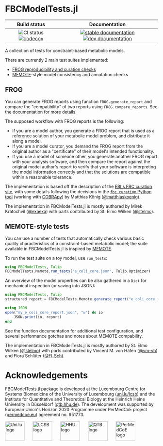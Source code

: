 # FBCModelTests.jl

| Build status | Documentation |
|:---:|:---:|
| ![CI status](https://github.com/LCSB-BioCore/FBCModelTests.jl/workflows/CI/badge.svg?branch=master) [![codecov](https://codecov.io/gh/LCSB-BioCore/FBCModelTests.jl/branch/master/graph/badge.svg?token=NABDEWA380)](https://codecov.io/gh/LCSB-BioCore/FBCModelTests.jl) | [![stable documentation](https://img.shields.io/badge/docs-stable-blue)](https://lcsb-biocore.github.io/FBCModelTests.jl/) [![dev documentation](https://img.shields.io/badge/docs-dev-cyan)](https://lcsb-biocore.github.io/FBCModelTests.jl/dev) |

A collection of tests for constraint-based metabolic models.

There are currently 2 main test suites implemented:

- [FROG reproducibility and curation checks](https://www.ebi.ac.uk/biomodels/curation/fbc)
- [MEMOTE](https://memote.readthedocs.io/)-style model consistency and annotation checks

## FROG

You can generate FROG reports using function `FROG.generate_report` and compare
the "compatibility" of two reports using `FROG.compare_reports`. See the
documentation for more details.

The supposed workflow with FROG reports is the following:
- If you are a model author, you generate a FROG report that is used as a
  reference solution of your metabolic model problem, and distribute it along a
  model.
- If you are a model curator, you demand the FROG report from the original
  author as a "certificate" of their model's intended functionality.
- If you use a model of someone other, you generate another FROG report with
  your analysis software, and then compare the report against the original
  model author's report to verify that your software is interpreting the model
  information correctly and that the solutions are compatible within a
  reasonable tolerance.

The implementation is based off the description of the [EBI's FBC curation
site](https://www.ebi.ac.uk/biomodels/curation/fbc), with some details
following the decisions in the [`fbc_curation` Python
tool](https://github.com/matthiaskoenig/fbc_curation) (working with [COBRApy](https://github.com/opencobra/cobrapy/)) by
Matthias König ([@matthiaskoenig](https://github.com/matthiaskoenig)).

The implementation in FBCModelTests.jl is mostly authored by
Mirek Kratochvíl ([@exaexa](https://github.com/exaexa))
with parts contributed by
St. Elmo Wilken ([@stelmo](https://github.com/stelmo)).

## MEMOTE-style tests

You can use a number of tests that automatically check various basic quality
characteristics of a constraint-based metabolic model; the suite available in
FBCModelTests.jl is inspired by [MEMOTE](https://memote.readthedocs.io/).

To run the test suite on a toy model, use `run_tests`:
```julia
using FBCModelTests, Tulip
FBCModelTests.Memote.run_tests("e_coli_core.json", Tulip.Optimizer)
```

An overview of the model properties can be also gathered in a `Dict` for
mechanical inspection (or saving into JSON):
```julia
using FBCModelTests, Tulip
structured_report = FBCModelTests.Memote.generate_report("e_coli_core.json, Tulip.Optimizer)

using JSON
open("my_e_coli_core_report.json", "w") do io
    JSON.print(io, report)
end
```

See the function documentation for additional test configuration, and several
performance gotchas and notes about MEMOTE compability.

The implementation in FBCModelTests.jl is mostly authored by
St. Elmo Wilken ([@stelmo](https://github.com/stelmo))
with parts contributed by
Vincent M. von Häfen ([@vm-vh](https://github.com/vm-vh))
and Flora Schlüter ([@Fl-Sch](https://github.com/Fl-Sch)).

# Acknowledgements

FBCModelTests.jl package is developed at the
Luxembourg Centre for Systems Biomedicine of the University of Luxembourg
([uni.lu/lcsb](https://wwwen.uni.lu/lcsb))
and the
Institute for Quantitative and Theoretical Biology
at the
Heinrich Heine University in Düsseldorf
([qtb.hhu.de](https://www.qtb.hhu.de/)).
The development was supported by European Union's Horizon 2020 Programme under
PerMedCoE project ([permedcoe.eu](https://permedcoe.eu/)) agreement no. 951773.

<img src="https://lcsb-biocore.github.io/FBCModelTests.jl/dev/assets/unilu.svg" alt="Uni.lu logo" height="64px" style="height:64px; width:auto">   <img src="https://lcsb-biocore.github.io/FBCModelTests.jl/dev/assets/lcsb.svg" alt="LCSB logo" height="64px" style="height:64px; width:auto">   <img src="https://lcsb-biocore.github.io/FBCModelTests.jl/dev/assets/hhu.svg" alt="HHU logo" height="64px" style="height:64px; width:auto">   <img src="https://lcsb-biocore.github.io/FBCModelTests.jl/dev/assets/qtb.svg" alt="QTB logo" height="64px" style="height:64px; width:auto">   <img src="https://lcsb-biocore.github.io/FBCModelTests.jl/dev/assets/permedcoe.svg" alt="PerMedCoE logo" height="64px" style="height:64px; width:auto">
